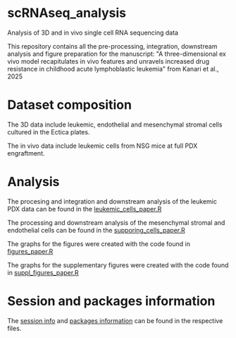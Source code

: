 # scRNAseq_analysis
Analysis of 3D and in vivo single cell RNA sequencing data

This repository contains all the pre-processing, integration, downstream analysis and figure preparation for the manuscript: "A three-dimensional ex vivo model recapitulates in vivo features and unravels increased drug resistance in childhood acute lymphoblastic leukemia" from Kanari et al., 2025

# Dataset composition
The 3D data include leukemic, endothelial and mesenchymal stromal cells cultured in the Ectica plates. 

The in vivo data include leukemic cells from NSG mice at full PDX engraftment.

# Analysis 
The procesing and integration and downstream analysis of the leukemic PDX data can be found in the [leukemic_cells_paper.R](https://github.com/mkanari/scRNAseq_analysis/blob/main/leukemia_cells_paper.R)

The processing and downstream analysis of the mesenchymal stromal and endothelial cells can be found in the [supporing_cells_paper.R](https://github.com/mkanari/scRNAseq_analysis/blob/main/supporting_cells_paper.R)

The graphs for the figures were created with the code found in [figures_paper.R](https://github.com/mkanari/scRNAseq_analysis/blob/b5ee7778aeaca6fc446d70967c4ce65cea1f90a6/figures_paper.R) 

The graphs for the supplementary figures were created with the code found in [suppl_figures_paper.R
](https://github.com/mkanari/scRNAseq_analysis/blob/main/suppl_figures_paper.R)
# Session and packages information
The [session info](https://github.com/mkanari/scRNAseq_analysis/blob/main/session_info.md) and [packages information](https://github.com/mkanari/scRNAseq_analysis/blob/main/installed_packages.csv) can be found in the respective files. 


